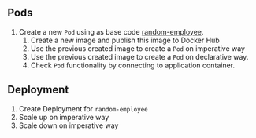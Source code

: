 ## Pods

1. Create a new `Pod` using as base code [random-employee](99-code-example/random-employee).
   1. Create a new image and publish this image to Docker Hub
   2. Use the previous created image to create a `Pod` on imperative way  
   3. Use the previous created image to create a `Pod` on declarative way. 
   4. Check `Pod` functionality by connecting to application container.   

## Deployment

1. Create Deployment for `random-employee`
2. Scale up on imperative way
3. Scale down on imperative way